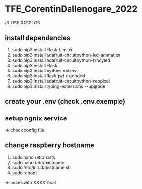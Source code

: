 # TFE_CorentinDallenogare_2022

/!\ USE RASPI OS

## install dependencies

1) sudo pip3 install Flask-Limiter
1) sudo pip3 install adafruit-circuitpython-led-animation
1) sudo pip3 install adafruit-circuitpython-fancyled
1) sudo pip3 install Flask
1) sudo pip3 install python-dotenv
1) sudo pip3 install flask-jwt-extended
1) sudo pip3 install adafruit-circuitpython-neopixel
1) sudo pip3 install typing-extensions --upgrade

## create your .env (check .env.exemple)

## setup ngnix service

=> check config file 

## change raspberry hostname 

1) sudo nano /etc/hosts
1) sudo nano /etc/hostname
1) sudo /etc/init.d/hostname.sh
1) sudo reboot

=> acces with XXXX.local
